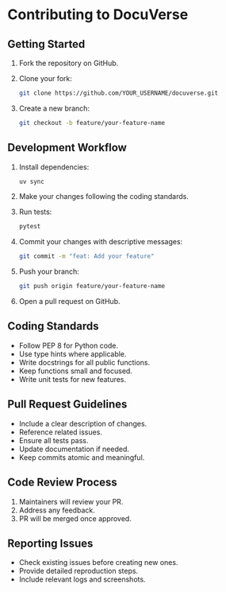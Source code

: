 # Contributing to DocuVerse

## Getting Started

1. Fork the repository on GitHub.
2. Clone your fork:

    ```bash
    git clone https://github.com/YOUR_USERNAME/docuverse.git
    ```

3. Create a new branch:

    ```bash
    git checkout -b feature/your-feature-name
    ```

## Development Workflow

1. Install dependencies:

    ```bash
    uv sync
    ```

2. Make your changes following the coding standards.
3. Run tests:

    ```bash
    pytest
    ```

4. Commit your changes with descriptive messages:

    ```bash
    git commit -m "feat: Add your feature"
    ```

5. Push your branch:

    ```bash
    git push origin feature/your-feature-name
    ```

6. Open a pull request on GitHub.

## Coding Standards

* Follow PEP 8 for Python code.
* Use type hints where applicable.
* Write docstrings for all public functions.
* Keep functions small and focused.
* Write unit tests for new features.

## Pull Request Guidelines

* Include a clear description of changes.
* Reference related issues.
* Ensure all tests pass.
* Update documentation if needed.
* Keep commits atomic and meaningful.

## Code Review Process

1. Maintainers will review your PR.
2. Address any feedback.
3. PR will be merged once approved.

## Reporting Issues

* Check existing issues before creating new ones.
* Provide detailed reproduction steps.
* Include relevant logs and screenshots.
